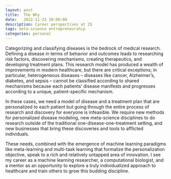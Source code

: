 ```yaml
---
layout: post
title:  The Why
date:   2022-11-22 10:00:00
description: Career perspectives at 25
tags: meta-science entrepreneurship
categories: personal
---
```

Categorizing and classifying diseases is the bedrock of medical research. Defining a disease in terms of behavior and outcomes leads to researching risk factors, discovering mechanisms, creating therapeutics, and developing treatment plans. This research model has produced a wealth of improvements in modern healthcare, but there are critical exceptions; in particular, heterogeneous diseases – diseases like cancer, Alzheimer’s, diabetes, and sepsis – cannot be classified according to shared mechanisms because each patients’ disease manifests and progresses according to a unique, patient-specific mechanism. 

In these cases, we need a model of disease and a treatment plan that are personalized to each patient but going through the entire process of research and discovery for everyone is infeasible. We require new methods for personalized disease modeling, new meta-science disciplines to do research outside of the traditional one-disease-one-treatment setting, and new businesses that bring these discoveries and tools to afflicted individuals. 

These needs, combined with the emergence of machine learning paradigms like meta-learning and multi-task learning that formalize the personalization objective, speak to a rich and relatively untapped area of innovation. I see my career as a machine learning researcher, a computational biologist, and a mentor as an opportunity to explore a truly individualized approach to healthcare and train others to grow this budding discipline.
